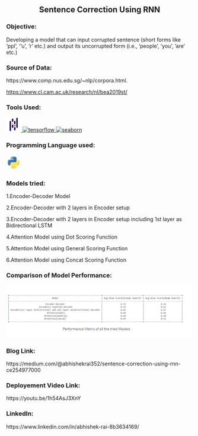 <h2 align="center">Sentence Correction Using RNN</h3>

<h3 align="left">Objective:</h3> </h4>Developing a model that can input corrupted sentence (short forms like ‘ppl’, ‘’u’, ’r’ etc.) and output its uncorrupted form (i.e., ‘people’, ’you’, ’are’ etc.) </h4>
<h3 align="left">Source of Data:</h3> </h4> https://www.comp.nus.edu.sg/~nlp/corpora.html.

https://www.cl.cam.ac.uk/research/nl/bea2019st/</h4>
<p align="left">
</p>

<h3 align="left">Tools Used:</h3>
<p align="left"> <a href="https://pandas.pydata.org/" target="_blank" rel="noreferrer"> <img src="https://raw.githubusercontent.com/devicons/devicon/2ae2a900d2f041da66e950e4d48052658d850630/icons/pandas/pandas-original.svg" alt="pandas" width="40" height="40"/> </a><a href="https://www.tensorflow.org" target="_blank" rel="noreferrer"> <img src="https://www.vectorlogo.zone/logos/tensorflow/tensorflow-icon.svg" alt="tensorflow" width="40" height="40"/> </a> <a href="https://seaborn.pydata.org/" target="_blank" rel="noreferrer"> <img src="https://seaborn.pydata.org/_images/logo-mark-lightbg.svg" alt="seaborn" width="40" height="40"/> </a> </p>

</p>
<h3 align="left">Programming Language used:</h3>
<a href="https://www.python.org" target="_blank" rel="noreferrer"> <img src="https://raw.githubusercontent.com/devicons/devicon/master/icons/python/python-original.svg" alt="python" width="40" height="40"/> </a> </p>


<h3 align="left">Models tried:</h3>

1.Encoder-Decoder Model

2.Encoder-Decoder with 2 layers in Encoder setup

3.Encoder-Decoder with 2 layers in Encoder setup including 1st layer as Bidirectional LSTM

4.Attention Model using Dot Scoring Function

5.Attention Model using General Scoring Function

6.Attention Model using Concat Scoring Function

<h3 align="left">Comparison of Model Performance:</h3>
<div align="leftr">
    <img src="/Screenshot 2022-01-28 203350.png" width="800px"</img> 
</div>



<h3 align="left">Blog Link:</h3>
https://medium.com/@abhishekrai352/sentence-correction-using-rnn-ce254977000

<h3 align="left">Deployement Video Link:</h3>
https://youtu.be/1h54AsJ3XnY

<h3 align="left">LinkedIn:</h3>
https://www.linkedin.com/in/abhishek-rai-8b3634169/










